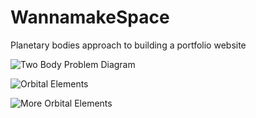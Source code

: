 # WannamakeSpace
Planetary bodies approach to building a portfolio website

![Two Body Problem Diagram](https://upload.wikimedia.org/wikipedia/commons/f/f2/Orbit2.gif)

![Orbital Elements](https://upload.wikimedia.org/wikipedia/commons/e/eb/Orbit1.svg)

![More Orbital Elements](https://upload.wikimedia.org/wikipedia/commons/2/24/Orbital_state_vectors.png)

